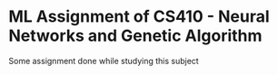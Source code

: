 
# ML Assignment of CS410 - Neural Networks and Genetic Algorithm

Some assignment done while studying this subject

